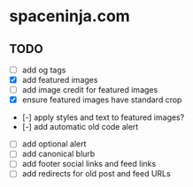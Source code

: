 # spaceninja.com

## TODO

- [ ] add og tags
- [x] add featured images
- [ ] add image credit for featured images
- [x] ensure featured images have standard crop
- [-] apply styles and text to featured images?
- [-] add automatic old code alert
- [ ] add optional alert
- [ ] add canonical blurb
- [ ] add footer social links and feed links
- [ ] add redirects for old post and feed URLs
